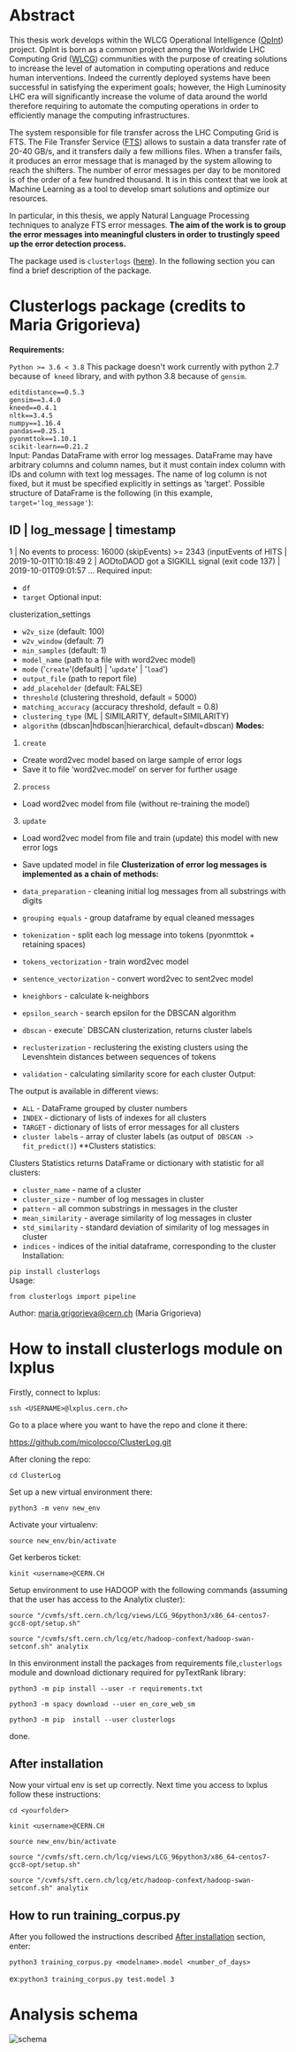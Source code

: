 # Abstract
 This thesis work develops within the WLCG Operational Intelligence ([OpInt](https://operational-intelligence.web.cern.ch/)) project. OpInt is born as a common project among the Worldwide LHC Computing Grid ([WLCG](https://wlcg.web.cern.ch/)) communities with the purpose of creating solutions to increase the level of automation in computing operations and reduce human interventions.  Indeed the currently deployed systems have been successful in satisfying the experiment goals; however, the High Luminosity LHC era will significantly increase the volume of data around the world therefore requiring to automate the computing operations in order to efficiently manage the
computing infrastructures. 

The system responsible for file transfer across the LHC Computing Grid is FTS. The File Transfer Service ([FTS](https://fts.web.cern.ch/fts/)) allows to sustain a data transfer rate of 20-40 GB/s, and it
transfers daily a few millions files. When a transfer fails, it produces an error message that is managed by the system allowing to reach the shifters. The number of error
messages per day to be monitored is of the order of a few hundred thousand. It is in this context that we look at Machine Learning as a tool to develop smart solutions
and optimize our resources. 

In particular, in this thesis, we apply Natural Language Processing techniques to analyze FTS error messages. **The aim of the work is to group the error messages
into meaningful clusters in order to trustingly speed up the error detection process.**

The package used is `clusterlogs` ([here](https://github.com/maria-grigorieva/ClusterLog/tree/master)). In the following section you can find a brief description of the package.
# Clusterlogs package (credits to Maria Grigorieva)
**Requirements:**

`Python >= 3.6 < 3.8`
This package doesn't work currently with python 2.7 because of` kneed` library, and with python 3.8 because of `gensim`.

`editdistance==0.5.3`  
`gensim==3.4.0`  
`kneed==0.4.1`  
`nltk==3.4.5`  
`numpy==1.16.4`  
`pandas==0.25.1`  
`pyonmttok==1.10.1`  
`scikit-learn==0.21.2`  
Input: Pandas DataFrame with error log messages. DataFrame may have arbitrary columns and column names, but it must contain index column with IDs and column with text log messages. The name of log column is not fixed, but it must be specified explicitly in settings as 'target'. Possible structure of DataFrame is the following (in this example, `target='log_message'`):

ID   |   log_message                                                            | timestamp
-----------------------------------------------------------------------------------------------------
 1   |   No events to process: 16000 (skipEvents) >= 2343 (inputEvents of HITS  | 2019-10-01T10:18:49
 2   |   AODtoDAOD got a SIGKILL signal (exit code 137)                         | 2019-10-01T09:01:57
 ...
Required input:

* `df`
* `target`
Optional input:

clusterization_settings
 * `w2v_size` (default: 100)
 * `w2v_window` (default: 7)
 * `min_samples` (default: 1)
* `model_name` (path to a file with word2vec model)
* `mode` ('`create`'(default) | '`update`' | '`load`')
* `output_file` (path to report file)
* `add_placeholder` (default: FALSE)
* `threshold` (clustering threshold, default = 5000)
* `matching_accuracy` (accuracy threshold, default = 0.8)
* `clustering_type` (ML | SIMILARITY, default=SIMILARITY)
* `algorithm` (dbscan|hdbscan|hierarchical, default=dbscan)
**Modes:**

1. `create`
 * Create word2vec model based on large sample of error logs
 * Save it to file ‘word2vec.model’ on server for further usage
2. `process`
 * Load word2vec model from file (without re-training the model)
3. `update`
 * Load word2vec model from file and train (update) this model with new error logs
 * Save updated model in file
**Clusterization of error log messages is implemented as a chain of methods:**

* `data_preparation` - cleaning initial log messages from all substrings with digits
* `grouping equals` - group dataframe by equal cleaned messages
* `tokenization` - split each log message into tokens (pyonmttok + retaining spaces)
* `tokens_vectorization` - train word2vec model
* `sentence_vectorization` - convert word2vec to sent2vec model
* `kneighbors` - calculate k-neighbors
* `epsilon_search` - search epsilon for the DBSCAN algorithm
* `dbscan` - execute` DBSCAN clusterization, returns cluster labels
* `reclusterization` - reclustering the existing clusters using the Levenshtein distances between sequences of tokens
* `validation` - calculating similarity score for each cluster
Output:

The output is available in different views:

* `ALL` - DataFrame grouped by cluster numbers
* `INDEX` - dictionary of lists of indexes for all clusters
* `TARGET` - dictionary of lists of error messages for all clusters
* `cluster label`s - array of cluster labels (as output of` DBSCAN -> fit_predict()`)
**Clusters statistics:

Clusters Statistics returns DataFrame or dictionary with statistic for all clusters:

* `cluster_name` - name of a cluster
* `cluster_size` - number of log messages in cluster
* `pattern` - all common substrings in messages in the cluster
* `mean_similarity` - average similarity of log messages in cluster
* `std_similarity` - standard deviation of similarity of log messages in cluster
* `indices` - indices of the initial dataframe, corresponding to the cluster
Installation:  

`pip install clusterlogs`  
Usage:  

`from clusterlogs import pipeline`  

Author: maria.grigorieva@cern.ch (Maria Grigorieva)

# How to install clusterlogs module on lxplus
Firstly, connect to lxplus:

`ssh <USERNAME>@lxplus.cern.ch>`

Go to a place where you want to have the repo and clone it there:

https://github.com/micolocco/ClusterLog.git

After cloning the repo:

`cd ClusterLog`

Set up a new virtual environment there:

`python3 -m venv new_env`

Activate your virtualenv:

`source new_env/bin/activate`

Get kerberos ticket:

`kinit <username>@CERN.CH`

Setup environment to use HADOOP with the following commands (assuming that the user has access to the Analytix cluster):

`source "/cvmfs/sft.cern.ch/lcg/views/LCG_96python3/x86_64-centos7-gcc8-opt/setup.sh"`

`source "/cvmfs/sft.cern.ch/lcg/etc/hadoop-confext/hadoop-swan-setconf.sh" analytix`

In this environment install the packages from requirements file,`clusterlogs` module and download dictionary required for pyTextRank library:

`python3 -m pip install --user -r requirements.txt`

`python3 -m spacy download --user en_core_web_sm `

`python3 -m pip  install --user clusterlogs`

done.

## After installation
Now your virtual env is set up correctly. Next time you access to lxplus follow these instructions:

`cd <yourfolder>`

`kinit <username>@CERN.CH`

`source new_env/bin/activate`

`source "/cvmfs/sft.cern.ch/lcg/views/LCG_96python3/x86_64-centos7-gcc8-opt/setup.sh"`

`source "/cvmfs/sft.cern.ch/lcg/etc/hadoop-confext/hadoop-swan-setconf.sh" analytix`

## How to run training_corpus.py
After you followed the instructions described [After installation](##-after-installation) section, enter:

`python3 training_corpus.py <modelname>.model <number_of_days>`

ex:`python3 training_corpus.py test.model 3`

# Analysis schema
![schema](analysis_schema.PNG)

